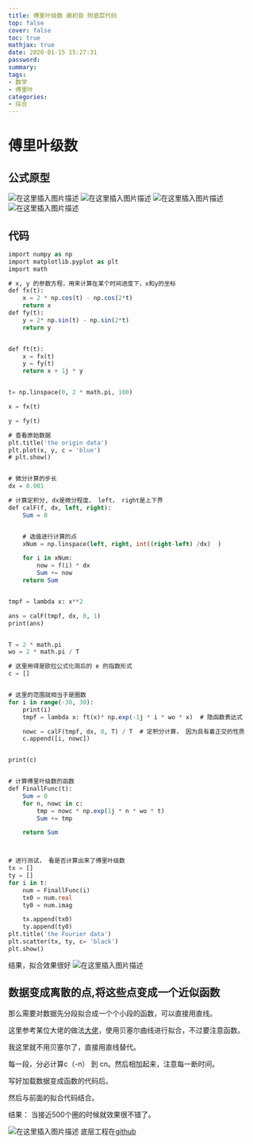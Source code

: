 ```yaml
---
title: 傅里叶级数 画初音 附底层代码
top: false
cover: false
toc: true
mathjax: true
date: 2020-01-15 15:27:31
password:
summary:
tags:
- 数学
- 傅里叶
categories:
- 综合
---
```


# 傅里叶级数
## 公式原型
![在这里插入图片描述](https://raw.githubusercontent.com/kengerlwl/kengerlwl.github.io/master/image/6059b08d8855b8450233e45c78893109/63a9ec3cebdb311f588775df13f64c3b.png)
![在这里插入图片描述](https://raw.githubusercontent.com/kengerlwl/kengerlwl.github.io/master/image/6059b08d8855b8450233e45c78893109/59d753bfa952b7c154c42d249cc10138.png)
![在这里插入图片描述](https://raw.githubusercontent.com/kengerlwl/kengerlwl.github.io/master/image/6059b08d8855b8450233e45c78893109/259554a68e39cac718a4d814bcc1b394.png)
![在这里插入图片描述](https://raw.githubusercontent.com/kengerlwl/kengerlwl.github.io/master/image/6059b08d8855b8450233e45c78893109/849151af38e824a2580a95c09697715f.png)

## 代码

```sql
import numpy as np
import matplotlib.pyplot as plt
import math

# x, y 的参数方程，用来计算在某个时间进度下，x和y的坐标
def fx(t):
    x = 2 * np.cos(t) - np.cos(2*t)
    return x
def fy(t):
    y = 2* np.sin(t) - np.sin(2*t)
    return y


def ft(t):
    x = fx(t)
    y = fy(t)
    return x + 1j * y


t= np.linspace(0, 2 * math.pi, 100)

x = fx(t)

y = fy(t)

# 查看原始数据
plt.title('the origin data')
plt.plot(x, y, c = 'blue')
# plt.show()


# 微分计算的步长
dx = 0.001

# 计算定积分, dx是微分程度， left， right是上下界
def calF(f, dx, left, right):
    Sum = 0


    # 选值进行计算的点
    xNum = np.linspace(left, right, int((right-left) /dx)  )

    for i in xNum:
        now = f(i) * dx
        Sum += now
    return Sum


tmpf = lambda x: x**2

ans = calF(tmpf, dx, 0, 1)
print(ans)


T = 2 * math.pi
wo = 2 * math.pi / T

# 这里用得是欧拉公式化简后的 e 的指数形式
c = []


# 这里的范围就相当于是圈数
for i in range(-30, 30):
    print(i)
    tmpf = lambda x: ft(x)* np.exp(-1j * i * wo * x)  # 隐函数表达式

    nowc = calF(tmpf, dx, 0, T) / T  # 定积分计算， 因为具有着正交的性质
    c.append([i, nowc])


print(c)


# 计算傅里叶级数的函数
def FinallFunc(t):
    Sum = 0
    for n, nowc in c:
        tmp = nowc * np.exp(1j * n * wo * t)
        Sum += tmp

    return Sum



# 进行测试， 看是否计算出来了傅里叶级数
tx = []
ty = []
for i in t:
    num = FinallFunc(i)
    tx0 = num.real
    ty0 = num.imag

    tx.append(tx0)
    ty.append(ty0)
plt.title('the Fourier data')
plt.scatter(tx, ty, c= 'black')
plt.show()


```
结果，拟合效果很好
![在这里插入图片描述](https://raw.githubusercontent.com/kengerlwl/kengerlwl.github.io/master/image/6059b08d8855b8450233e45c78893109/05327a3d729c8fbb1621ee55aad860cf.png)
## 数据变成离散的点,将这些点变成一个近似函数

那么需要对数据先分段拟合成一个个小段的函数，可以直接用直线。

这里参考某位大佬的做法[大佬](https://pw.yuelili.com/study/cg/proof-1000-circle-miku.html)，使用贝塞尔曲线进行拟合，不过要注意函数。

我这里就不用贝塞尔了，直接用直线替代。

每一段，分必计算c（-n） 到  cn。然后相加起来，注意每一断时间。

写好加载数据变成函数的代码后。

然后与前面的拟合代码结合。

结果： 当接近500个圈的时候就效果很不错了。

![在这里插入图片描述](https://raw.githubusercontent.com/kengerlwl/kengerlwl.github.io/master/image/6059b08d8855b8450233e45c78893109/a5ddb6607611c10d245089501543a8b9.png)
底层工程在[github](https://github.com/2892211452/leeCode/tree/master/%E6%95%B0%E5%AD%A6%E8%AF%81%E6%98%8E/%E5%82%85%E9%87%8C%E5%8F%B6)


